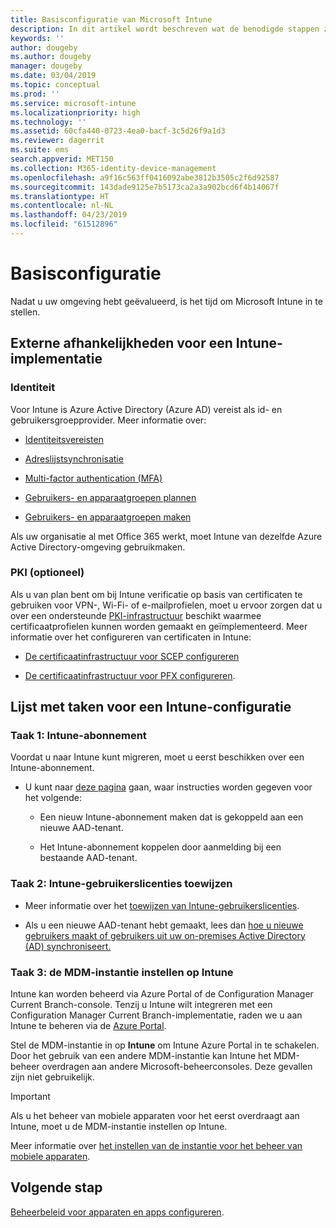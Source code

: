 ```yaml
---
title: Basisconfiguratie van Microsoft Intune
description: In dit artikel wordt beschreven wat de benodigde stappen zijn voor het instellen van Microsoft Intune.
keywords: ''
author: dougeby
ms.author: dougeby
manager: dougeby
ms.date: 03/04/2019
ms.topic: conceptual
ms.prod: ''
ms.service: microsoft-intune
ms.localizationpriority: high
ms.technology: ''
ms.assetid: 60cfa440-0723-4ea0-bacf-3c5d26f9a1d3
ms.reviewer: dagerrit
ms.suite: ems
search.appverid: MET150
ms.collection: M365-identity-device-management
ms.openlocfilehash: a9f16c563ff0416092abe3812b3505c2f6d92587
ms.sourcegitcommit: 143dade9125e7b5173ca2a3a902bcd6f4b14067f
ms.translationtype: HT
ms.contentlocale: nl-NL
ms.lasthandoff: 04/23/2019
ms.locfileid: "61512896"
---
```

# <a name="basic-setup"></a>Basisconfiguratie

Nadat u uw omgeving hebt geëvalueerd, is het tijd om Microsoft Intune in te stellen.

## <a name="external-dependencies-for-an-intune-deployment"></a>Externe afhankelijkheden voor een Intune-implementatie

### <a name="identity"></a>Identiteit

Voor Intune is Azure Active Directory (Azure AD) vereist als id- en gebruikersgroepprovider. Meer informatie over:

-  [Identiteitsvereisten](https://docs.microsoft.com/azure/active-directory/active-directory-hybrid-identity-design-considerations-overview#design-considerations-overview)

-   [Adreslijstsynchronisatie](https://docs.microsoft.com/azure/active-directory/active-directory-hybrid-identity-design-considerations-directory-sync-requirements)

-   [Multi-factor authentication (MFA)](https://docs.microsoft.com/azure/active-directory/authentication/concept-mfa-howitworks)

-   [Gebruikers- en apparaatgroepen plannen](users-add.md)

-   [Gebruikers- en apparaatgroepen maken](groups-get-started.md)

Als uw organisatie al met Office 365 werkt, moet Intune van dezelfde Azure Active Directory-omgeving gebruikmaken.

### <a name="pki-optional"></a>PKI (optioneel)

Als u van plan bent om bij Intune verificatie op basis van certificaten te gebruiken voor VPN-, Wi-Fi- of e-mailprofielen, moet u ervoor zorgen dat u over een ondersteunde [PKI-infrastructuur](certificates-configure.md) beschikt waarmee certificaatprofielen kunnen worden gemaakt en geïmplementeerd. Meer informatie over het configureren van certificaten in Intune:

-   [De certificaatinfrastructuur voor SCEP configureren](/intune/certificates-scep-configure)

-   [De certificaatinfrastructuur voor PFX configureren](/intune/certficates-pfx-configure).


## <a name="task-list-for-an-intune-setup"></a>Lijst met taken voor een Intune-configuratie

### <a name="task-1-intune-subscription"></a>Taak 1: Intune-abonnement

Voordat u naar Intune kunt migreren, moet u eerst beschikken over een Intune-abonnement.

-   U kunt naar [deze pagina](https://admin.microsoft.com/Signup/Signup.aspx?OfferId=40BE278A-DFD1-470a-9EF7-9F2596EA7FF9&dl=INTUNE_A&ali=1#0) gaan, waar instructies worden gegeven voor het volgende:

    -   Een nieuw Intune-abonnement maken dat is gekoppeld aan een nieuwe AAD-tenant.

    -   Het Intune-abonnement koppelen door aanmelding bij een bestaande AAD-tenant.

### <a name="task-2-assign-intune-user-licenses"></a>Taak 2: Intune-gebruikerslicenties toewijzen

-   Meer informatie over het [toewijzen van Intune-gebruikerslicenties](licenses-assign.md).

-   Als u een nieuwe AAD-tenant hebt gemaakt, lees dan [hoe u nieuwe gebruikers maakt of gebruikers uit uw on-premises Active Directory (AD) synchroniseert.](https://docs.microsoft.com/azure/active-directory/connect/active-directory-aadconnect)

### <a name="task-3-set-your-mdm-authority-to-intune"></a>Taak 3: de MDM-instantie instellen op Intune

Intune kan worden beheerd via Azure Portal of de Configuration Manager Current Branch-console. Tenzij u Intune wilt integreren met een Configuration Manager Current Branch-implementatie, raden we u aan Intune te beheren via de [Azure Portal](https://portal.azure.com).

Stel de MDM-instantie in op **Intune** om Intune Azure Portal in te schakelen. Door het gebruik van een andere MDM-instantie kan Intune het MDM-beheer overdragen aan andere Microsoft-beheerconsoles. Deze gevallen zijn niet gebruikelijk.

> [!IMPORTANT]
> Als u het beheer van mobiele apparaten voor het eerst overdraagt aan Intune, moet u de MDM-instantie instellen op Intune.

Meer informatie over [het instellen van de instantie voor het beheer van mobiele apparaten](mdm-authority-set.md).

## <a name="next-step"></a>Volgende stap

[Beheerbeleid voor apparaten en apps configureren](migration-guide-configure-policies.md).
